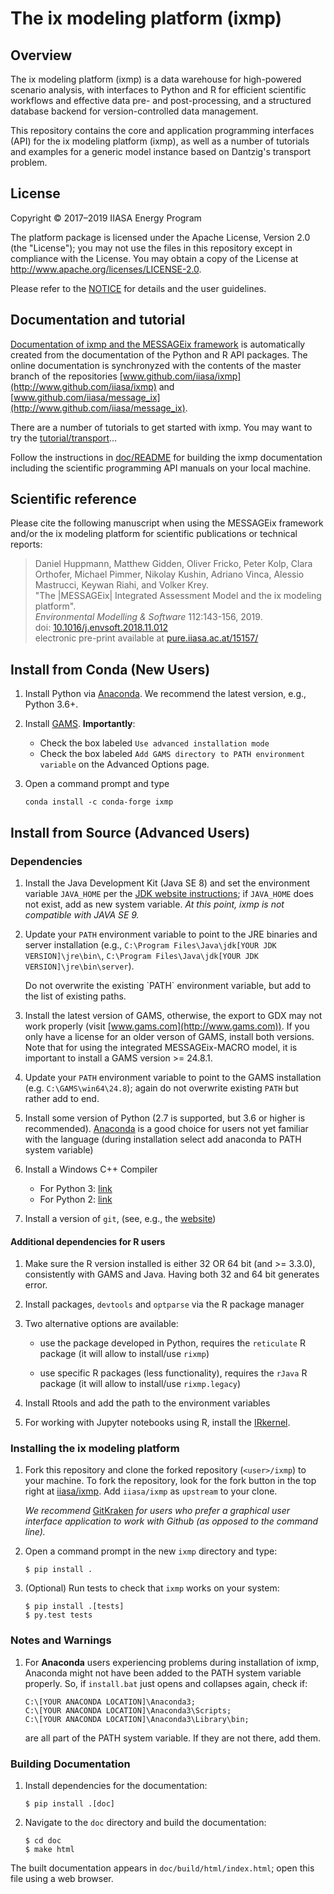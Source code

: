 # The ix modeling platform (ixmp)

## Overview

The ix modeling platform (ixmp) is a data warehouse for high-powered scenario
analysis, with interfaces to Python and R for efficient scientific workflows and
effective data pre- and post-processing, and a structured database backend for
version-controlled data management.

This repository contains the core and application programming interfaces (API)
for the ix modeling platform (ixmp), as well as a number of tutorials and
examples for a generic model instance based on Dantzig's transport problem.


## License

Copyright © 2017–2019 IIASA Energy Program

The platform package is licensed under the Apache License, Version 2.0 (the
"License"); you may not use the files in this repository except in compliance
with the License.  You may obtain a copy of the License at
<http://www.apache.org/licenses/LICENSE-2.0>.

Please refer to the [NOTICE](NOTICE.rst) for details and the user guidelines.


## Documentation and tutorial

[Documentation of ixmp and the MESSAGEix framework](http://MESSAGEix.iiasa.ac.at/) is automatically created from the
documentation of the Python and R API packages.  The online documentation is
synchronyzed with the contents of the master branch of the repositories
[www.github.com/iiasa/ixmp](http://www.github.com/iiasa/ixmp) and
[www.github.com/iiasa/message_ix](http://www.github.com/iiasa/message_ix).

There are a number of tutorials to get started with ixmp.  You may want to try
the [tutorial/transport](tutorial/transport/README.md)...

Follow the instructions in [doc/README](doc/README.md) for building the ixmp
documentation including the scientific programming API manuals on your local
machine.

## Scientific reference

Please cite the following manuscript when using the MESSAGEix framework and/or
the ix modeling platform for scientific publications or technical reports:

> Daniel Huppmann, Matthew Gidden, Oliver Fricko, Peter Kolp, Clara Orthofer,
  Michael Pimmer, Nikolay Kushin, Adriano Vinca, Alessio Mastrucci,
  Keywan Riahi, and Volker Krey.  
  "The |MESSAGEix| Integrated Assessment Model and the ix modeling platform".  
  *Environmental Modelling & Software* 112:143-156, 2019.   
  doi: [10.1016/j.envsoft.2018.11.012](https://doi.org/10.1016/j.envsoft.2018.11.012)  
  electronic pre-print available at
  [pure.iiasa.ac.at/15157/](https://pure.iiasa.ac.at/15157/)

## Install from Conda (New Users)

1. Install Python via [Anaconda](https://www.continuum.io/downloads). We
   recommend the latest version, e.g., Python 3.6+.

2. Install [GAMS](https://www.gams.com/download/). **Importantly**:

   - Check the box labeled `Use advanced installation mode`
   - Check the box labeled `Add GAMS directory to PATH environment variable` on
     the Advanced Options page.

3. Open a command prompt and type

    ```
    conda install -c conda-forge ixmp
    ```

## Install from Source (Advanced Users)

### Dependencies

1. Install the Java Development Kit (Java SE 8) and set the environment variable
   `JAVA_HOME` per the [JDK website
   instructions](https://docs.oracle.com/cd/E19182-01/820-7851/inst_cli_jdk_javahome_t/);
   if `JAVA_HOME` does not exist, add as new system variable.  *At this point,
   ixmp is not compatible with JAVA SE 9.*

2. Update your `PATH` environment variable to point to the JRE binaries and
   server installation (e.g., `C:\Program Files\Java\jdk[YOUR JDK
   VERSION]\jre\bin\`, `C:\Program Files\Java\jdk[YOUR JDK
   VERSION]\jre\bin\server`).

   <aside class="warning">
   Do not overwrite the existing `PATH` environment variable, but add to the list of existing paths.
   </aside>

3. Install the latest version of GAMS, otherwise, the export to GDX may not work
   properly (visit [www.gams.com](http://www.gams.com)).  If you only have a
   license for an older verson of GAMS, install both versions.  Note that for
   using the integrated MESSAGEix-MACRO model, it is important to install a GAMS
   version >= 24.8.1.

4. Update your `PATH` environment variable to point to the GAMS installation
   (e.g. `C:\GAMS\win64\24.8`); again do not overwrite existing `PATH` but
   rather add to end.

5. Install some version of Python (2.7 is supported, but 3.6 or higher is
   recommended).  [Anaconda](https://www.continuum.io/downloads) is a good
   choice for users not yet familiar with the language (during installation
   select add anaconda to PATH system variable)

6. Install a Windows C++ Compiler

   - For Python 3: [link](http://landinghub.visualstudio.com/visual-cpp-build-tools)
   - For Python 2: [link](https://www.microsoft.com/en-us/download/details.aspx?id=44266)

7. Install a version of `git`, (see, e.g., the [website](https://git-scm.com/downloads))


#### Additional dependencies for R users

1. Make sure the R version installed is either 32 OR 64 bit (and >= 3.3.0),
   consistently with GAMS and Java. Having both 32 and 64 bit generates error.

1. Install packages, `devtools` and `optparse` via the R package manager

1. Two alternative options are available:

    - use the package developed in Python, requires the `reticulate` R package (it will allow to install/use `rixmp`)

    - use specific R packages (less functionality), requires the `rJava` R package (it will allow to install/use `rixmp.legacy`)

1. Install Rtools and add the path to the environment variables

1. For working with Jupyter notebooks using R, install the
   [IRkernel](https://irkernel.github.io).


### Installing the ix modeling platform

1. Fork this repository and clone the forked repository (`<user>/ixmp`)
   to your machine.  To fork the repository, look for the fork button
   in the top right at [iiasa/ixmp](https://github.com/iiasa/ixmp).
   Add `iiasa/ixmp` as `upstream` to your clone.

   *We recommend* [GitKraken](https://www.gitkraken.com/) *for users who prefer
   a graphical user interface application to work with Github (as opposed to
   the command line).*

2. Open a command prompt in the new `ixmp` directory and type:

       $ pip install .

3. (Optional) Run tests to check that `ixmp` works on your system:

       $ pip install .[tests]
       $ py.test tests

### Notes and Warnings

1. For **Anaconda** users experiencing problems during installation of ixmp,
   Anaconda might not have been added to the PATH system variable properly.
   So, if ``install.bat`` just opens and collapses again, check if:

    ```
    C:\[YOUR ANACONDA LOCATION]\Anaconda3;
    C:\[YOUR ANACONDA LOCATION]\Anaconda3\Scripts;
    C:\[YOUR ANACONDA LOCATION]\Anaconda3\Library\bin;
    ```   

   are all part of the PATH system variable. If they are not there, add them.

### Building Documentation

1. Install dependencies for the documentation:

       $ pip install .[doc]

2. Navigate to the `doc` directory and build the documentation:

       $ cd doc
       $ make html

The built documentation appears in `doc/build/html/index.html`; open this file
using a web browser.
